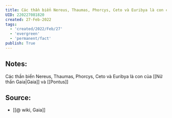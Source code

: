 ```yaml
---
title: Các thần biển Nereus, Thaumas, Phorcys, Ceto và Euribya là con của Gaia và Pontus
UID: 220227081820
created: 27-Feb-2022
tags:
  - 'created/2022/Feb/27'
  - 'evergreen'
  - 'permanent/fact'
publish: True
---
```

## Notes:
Các thần biển Nereus, Thaumas, Phorcys, Ceto và Euribya là con của [[Nữ thần Gaia|Gaia]] và [[Pontus]]

## Source:
- [[@ wiki, Gaia]]




